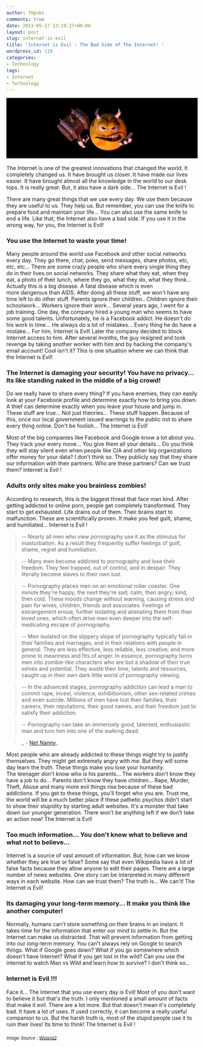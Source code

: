 ```yaml
---
author: THpubs
comments: true
date: 2013-05-17 13:19:27+00:00
layout: post
slug: internet-is-evil
title: 'Internet is Evil : The Bad Side of The Internet! '
wordpress_id: 119
categories:
- Technology
tags:
- Internet
- Technology
---
```


![Evil Internet](/images/post-images/2013/05/evil-internet.jpg "Evil Internet")

The Internet is one of the greatest innovations that changed the world. It completely changed us. It have brought us closer. It have made our lives easier. It have brought almost all the knowledge in the world to our desk tops. It is really great. But, it also have a dark side... The Internet is Evil !

<!-- more -->

There are many great things that we use every day. We use them because they are useful to us. They help us. But remember, you can use the knife to prepare food and maintain your life... You can also use the same knife to end a life. Like that, the Internet also have a bad side. If you use it in the wrong way, for you, the Internet is Evil!


### You use the Internet to waste your time!


Many people around the world use Facebook and other social networks every day. They go there, chat, poke, send messages, share photos, etc, etc, etc... There are some crazy people who share every single thing they do in their lives on social networks. They share what they eat, when they eat, a photo of their lunch, where they go, what they do, what they think... Actually this is a big disease. A fatal disease which is even more dangerous than AIDS. After doing all these stuff, we won't have any time left to do other stuff. Parents ignore their children.. Children ignore their schoolwork... Workers ignore their work... Several years ago, I went for a job training. One day, the company hired a young man who seems to have some good talents. Unfortunately, he is a Facebook addict. He doesn't do his work in time... He always do a lot of mistakes... Every thing he do have a mistake... For him, Internet is Evil! Later the company decided to block Internet access to him. After several months, the guy resigned and took revenge by taking another worker with him and by hacking the company's email account! Cool isn't it? This is one situation where we can think that the Internet is Evil!


### The Internet is damaging your security! You have no privacy... Its like standing naked in the middle of a big crowd!


Do we really have to share every thing? If you have enemies, they can easily look at your Facebook profile and determine exactly how to bring you down. A thief can determine exactly when you leave your house and jump in. These stuff are true... Not just theories... These stuff happen. Because of this, once our local government issued warnings to the public not to share every thing online. Don't be foolish... The Internet is Evil!

Most of the big companies like Facebook and Google know a lot about you. They track your every move... You give them all your details... Do you think they will stay silent even when people like CIA and other big organizations offer money for your data? I don't think so. They publicly say that they share our information with their partners. Who are these partners? Can we trust them? Internet is Evil !


### Adults only sites make you brainless zombies!


According to research, this is the biggest threat that face man kind. After getting addicted to online porn, people get completely transformed. They start to get exhausted. Life drains out of them. Their brains start to malfunction. These are scientifically proven. It make you feel guilt, shame, and humiliated... Internet is Evil !



>-- Nearly all men who view pornography use it as the stimulus for masturbation. As a result they frequently suffer feelings of guilt, shame, regret and humiliation.
> 
	
>-- Many men become addicted to pornography and lose their freedom. They feel trapped, out of control, and in despair. They literally become slaves to their own lust.
> 
	
>-- Pornography places men on an emotional roller coaster. One minute they're happy, the next they're sad; calm, then angry; kind, then cold. These moods change without warning, causing stress and pain for wives, children, friends and associates. Feelings of estrangement ensue, further isolating and alienating them from their loved ones, which often drive men even deeper into the self-medicating escape of pornography.
> 
	
>-- Men isolated on the slippery slope of pornography typically fail in their families and marriages, and in their relations with people in general. They are less effective, less reliable, less creative, and more prone to meanness and fits of anger. In essence, pornography turns men into zombie-like characters who are but a shadow of their true selves and potential. They waste their time, talents and resources, caught up in their own dark little world of pornography viewing.
> 
	
>-- In the advanced stages, pornography addiction can lead a man to commit rape, incest, violence, exhibitionism, other sex-related crimes and even suicide. Millions of men have lost their families, their careers, their reputations, their good names, and their freedom just to satisfy their addiction.
> 
	
>-- Pornography can take an immensely good, talented, enthusiastic man and turn him into one of the walking dead.
> 


> 
> _ - [Net Nanny](http://www.netnanny.com/learn_center/article/153)_
> 
> 



Most people who are already addicted to these things might try to justify themselves. They might get extremely angry with me. But they will some day learn the truth. These things make you lose your humanity. The teenager don't know who is his parents... The workers don't know they have a job to do... Parents don't know they have children... Rape, Murder, Theft, Abuse and many more evil things rise because of these bad addictions. If you get to these things, you'll forget who you are. Trust me, the world will be a much better place if these pathetic psychos didn't start to show their stupidity by starting adult websites. It's a monster that take down our younger generation. There won't be anything left if we don't take an action now! The Internet is Evil!


### Too much information... You don't know what to believe and what not to believe...


Internet is a source of vast amount of information. But, how can we know whether they are true or false? Some say that even Wikipedia have a lot of false facts because they allow anyone to edit their pages. There are a large number of news websites. One story can be interpreted in many different ways in each website. How can we trust them? The truth is... We can't! The Internet is Evil!


### Its damaging your long-term memory... It make you think like another computer!


Normally, humans can't store something on their brains in an instant. It takes time for the information that enter our mind to settle in. But the Internet can make us distracted. That will prevent information from getting into our long-term memory. You can't always rely on Google to search things. What if Google goes down? What if you go somewhere which doesn't have Internet? What if you get lost in the wild? Can you use the internet to watch Man vs Wild and learn how to survive? I don't think so...






### Internet is Evil !!!


Face it... The Internet that you use every day is Evil! Most of you don't want to believe it but that's the truth. I only mentioned a small amount of facts that make it evil. There are a lot more. But that doesn't mean it's completely bad. It have a lot of uses. If used correctly, it can become a really useful companion to us. But the harsh truth is, most of the stupid people use it to ruin their lives! Its time to think! The Internet is Evil !


<sub>*Image Source : [Wstera2](http://www.flickr.com/photos/sully_aka__wstera2/1408158960/)*</sub>